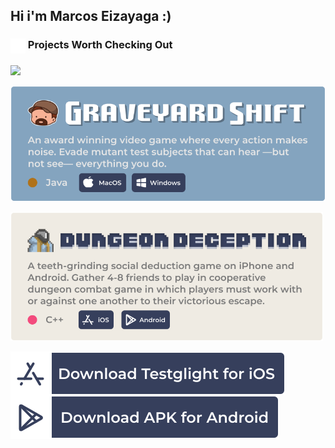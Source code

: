 ## Hi i'm Marcos Eizayaga :)

<!-- Pinned Repositories -->

### <img align="center" width="24" src="./assets/pin.svg" /> Projects Worth Checking Out

<a href="https://github.com/marcoseiza/Path-Finding-Visualization">
  <img align="center" src="https://github-readme-stats.vercel.app/api/pin/?username=marcoseiza&repo=Path-Finding-Visualization&title_color=ffffff&text_color=c9cacc&icon_color=4AB197&bg_color=1A2B35" />
</a>

<br/>
<br/>

<a href="https://www.graveyardshift.page">
  <img align="center" src="./assets/graveyard_shift_banner.svg" />
</a> 

<br/>
<br/>

<details open style="max-width: 500px;">
<summary style="list-style: none; cursor:pointer;">
  <img align="center" src="./assets/dungeon_deception_banner.svg" style="user-select: none;"/>
</summary>
<br/>
<div>
  <a href="https://testflight.apple.com/join/nqhmC7Kf"">
    <img align="center" src="./assets/download_for_ios.svg" />
  </a> 
  <a href="https://drive.google.com/file/d/1MND-OEYt1AMIv7W9ScBkZED2DBCfuevx/view?usp=drivesdk">
    <img align="center" src="./assets/download_for_android.svg" />
  </a> 
</div>
</details>




